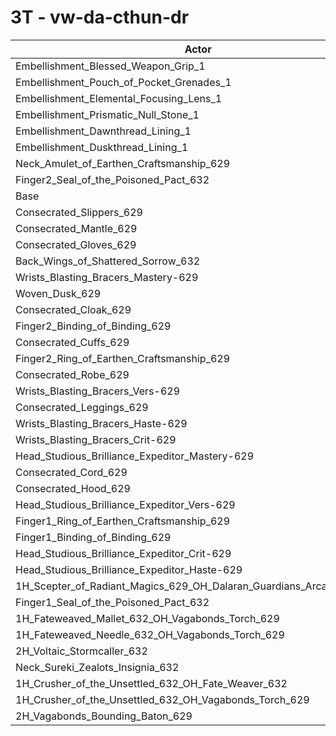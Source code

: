 # 3T - vw-da-cthun-dr
| Actor | DPS | Increase |
|---|:---:|:---:|
|Embellishment_Blessed_Weapon_Grip_1|1986340|3.80%|
|Embellishment_Pouch_of_Pocket_Grenades_1|1924801|0.58%|
|Embellishment_Elemental_Focusing_Lens_1|1921017|0.38%|
|Embellishment_Prismatic_Null_Stone_1|1914882|0.06%|
|Embellishment_Dawnthread_Lining_1|1914642|0.05%|
|Embellishment_Duskthread_Lining_1|1914378|0.04%|
|Neck_Amulet_of_Earthen_Craftsmanship_629|1914235|0.03%|
|Finger2_Seal_of_the_Poisoned_Pact_632|1914155|0.02%|
|Base|1913702|0.00%|
|Consecrated_Slippers_629|1913556|-0.01%|
|Consecrated_Mantle_629|1912269|-0.07%|
|Consecrated_Gloves_629|1912162|-0.08%|
|Back_Wings_of_Shattered_Sorrow_632|1911765|-0.10%|
|Wrists_Blasting_Bracers_Mastery-629|1911643|-0.11%|
|Woven_Dusk_629|1911300|-0.13%|
|Consecrated_Cloak_629|1911217|-0.13%|
|Finger2_Binding_of_Binding_629|1911071|-0.14%|
|Consecrated_Cuffs_629|1910921|-0.15%|
|Finger2_Ring_of_Earthen_Craftsmanship_629|1910729|-0.16%|
|Consecrated_Robe_629|1910179|-0.18%|
|Wrists_Blasting_Bracers_Vers-629|1909777|-0.21%|
|Consecrated_Leggings_629|1909461|-0.22%|
|Wrists_Blasting_Bracers_Haste-629|1908875|-0.25%|
|Wrists_Blasting_Bracers_Crit-629|1908492|-0.27%|
|Head_Studious_Brilliance_Expeditor_Mastery-629|1906500|-0.38%|
|Consecrated_Cord_629|1906312|-0.39%|
|Consecrated_Hood_629|1902378|-0.59%|
|Head_Studious_Brilliance_Expeditor_Vers-629|1899170|-0.76%|
|Finger1_Ring_of_Earthen_Craftsmanship_629|1898615|-0.79%|
|Finger1_Binding_of_Binding_629|1898164|-0.81%|
|Head_Studious_Brilliance_Expeditor_Crit-629|1893879|-1.04%|
|Head_Studious_Brilliance_Expeditor_Haste-629|1893221|-1.07%|
|1H_Scepter_of_Radiant_Magics_629_OH_Dalaran_Guardians_Arcanotool_632|1886286|-1.43%|
|Finger1_Seal_of_the_Poisoned_Pact_632|1886222|-1.44%|
|1H_Fateweaved_Mallet_632_OH_Vagabonds_Torch_629|1879058|-1.81%|
|1H_Fateweaved_Needle_632_OH_Vagabonds_Torch_629|1878756|-1.83%|
|2H_Voltaic_Stormcaller_632|1863880|-2.60%|
|Neck_Sureki_Zealots_Insignia_632|1851150|-3.27%|
|1H_Crusher_of_the_Unsettled_632_OH_Fate_Weaver_632|1608460|-15.95%|
|1H_Crusher_of_the_Unsettled_632_OH_Vagabonds_Torch_629|1605755|-16.09%|
|2H_Vagabonds_Bounding_Baton_629|1553735|-18.81%|
